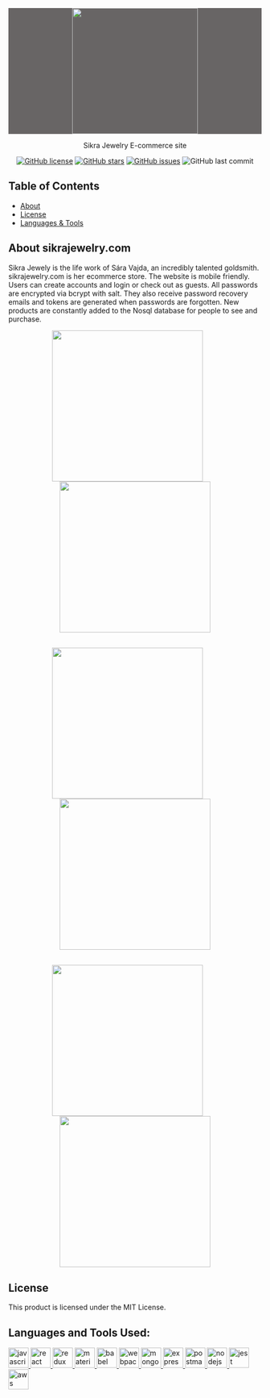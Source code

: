 <p align="center" style="background-color: #686565">
<img src='https://sikra.s3.us-east-2.amazonaws.com/logo-%2Bhigh%2Bres4.png' width="250" />
</p>
<p align="center">Sikra Jewelry E-commerce site</p>
<p align="center">
<a href="https://github.com/mikloska/sikraShop/blob/main/LICENSE"><img alt="GitHub license" src="https://img.shields.io/github/license/mikloska/sikraShop"></a>
<a href="https://github.com/mikloska/sikraShop/stargazers"><img alt="GitHub stars" src="https://img.shields.io/github/stars/mikloska/sikraShop"></a>
<a href="https://github.com/mikloska/sikraShop/issues"><img alt="GitHub issues" src="https://img.shields.io/github/issues/mikloska/sikraShop"></a>
<img alt="GitHub last commit" src="https://img.shields.io/github/last-commit/mikloska/sikraShop">

</p>

<h2>Table of Contents</h2>

- [About](https://github.com/mikloska/sikraShop/#about)
- [License](https://github.com/mikloska/sikraShop/#License) 
- [Languages & Tools](https://github.com/mikloska/sikraShop/#languages-and-tools)

<h2 href="#About">About sikrajewelry.com</h2>

Sikra Jewely is the life work of Sára Vajda, an incredibly talented goldsmith. sikrajewelry.com is her ecommerce store. The website is mobile friendly.  Users can create accounts and login or check out as guests. All passwords are encrypted via bcrypt with salt. They also receive password recovery emails and tokens are generated when passwords are forgotten. New products are constantly added to the Nosql database for people to see and purchase.


<p align="center">
  <img style="width:300px; margin-right:30px" src='./images/homepage.png'/>
  <img style="width:300px" src='./images/custom.png'/>
</p>

<p align="center" style="margin-top:30px">
  <img style="width:300px; margin-right:30px" " src='./images/account-2.png'/>
  <img style="width:300px" src='./images/account-1.png'/>
</p>

<p align="center" style="margin-top:30px">
  <img style="width:300px; margin-right:30px" " src='./images/checkout.png'/>
  <img style="width:300px" src='./images/order.png'/>
</p>





<h2 href="#License">License</h2>

This product is licensed under the MIT License.




<h2 align="left" href="#Languages">Languages and Tools Used:</h2>
<p align="left">
<a href="https://developer.mozilla.org/en-US/docs/Web/JavaScript" target="_blank"> <img src="https://raw.githubusercontent.com/devicons/devicon/master/icons/javascript/javascript-original.svg" alt="javascript" width="40" height="40"/> </a><a href="https://reactjs.org/" target="_blank"> <img src="https://raw.githubusercontent.com/devicons/devicon/master/icons/react/react-original-wordmark.svg" alt="react" width="40" height="40"/> </a><a href="https://redux.js.org" target="_blank"> <img src="https://raw.githubusercontent.com/devicons/devicon/master/icons/redux/redux-original.svg" alt="redux" width="40" height="40"/> </a><a href="https://mui.com/" target="_blank"> <img src="https://raw.githubusercontent.com/devicons/devicon/master/icons/materialui/materialui-original.svg" alt="materialui" width="40" height="40"/> </a><a href="https://babeljs.io/" target="_blank"> <img src="https://www.vectorlogo.zone/logos/babeljs/babeljs-icon.svg" alt="babel" width="40" height="40"/> </a><a href="https://webpack.js.org" target="_blank"> <img src="https://raw.githubusercontent.com/devicons/devicon/d00d0969292a6569d45b06d3f350f463a0107b0d/icons/webpack/webpack-original-wordmark.svg" alt="webpack" width="40" height="40"/> </a><a href="https://www.mongodb.com/" target="_blank"> <img src="https://raw.githubusercontent.com/devicons/devicon/master/icons/mongodb/mongodb-original-wordmark.svg" alt="mongodb" width="40" height="40"/> </a><a href="https://expressjs.com" target="_blank"> <img src="https://raw.githubusercontent.com/devicons/devicon/master/icons/express/express-original-wordmark.svg" alt="express" width="40" height="40"/> </a><a href="https://postman.com" target="_blank"> <img src="https://www.vectorlogo.zone/logos/getpostman/getpostman-icon.svg" alt="postman" width="40" height="40"/> </a><a href="https://nodejs.org" target="_blank"> <img src="https://raw.githubusercontent.com/devicons/devicon/master/icons/nodejs/nodejs-original-wordmark.svg" alt="nodejs" width="40" height="40"/> </a><a href="https://jestjs.io/" target="_blank"> <img src="https://www.vectorlogo.zone/logos/jestjsio/jestjsio-icon.svg" alt="jest" width="40" height="40"/> </a><a href="https://aws.amazon.com" target="_blank"> <img src="https://raw.githubusercontent.com/devicons/devicon/master/icons/amazonwebservices/amazonwebservices-original-wordmark.svg" alt="aws" width="40" height="40"/> </a>


</p>

